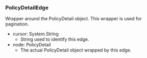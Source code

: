 ### PolicyDetailEdge
Wrapper around the PolicyDetail object. This wrapper is used for pagination.

- cursor: System.String
  - String used to identify this edge.
- node: PolicyDetail
  - The actual PolicyDetail object wrapped by this edge.
